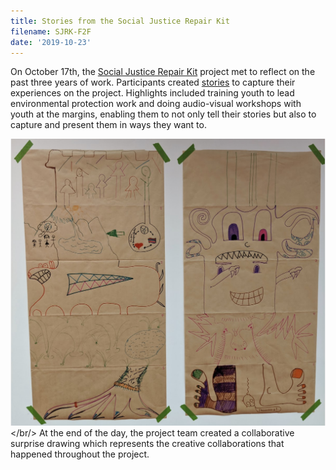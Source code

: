```yaml
---
title: Stories from the Social Justice Repair Kit
filename: SJRK-F2F
date: '2019-10-23'
---
```

On October 17th, the
[Social Justice Repair Kit](https://www.sojustrepairit.org/)
project met to reflect on the past three years of work. Participants created
[stories](http://stories.sojustrepairit.org/)
to capture their experiences on the project. Highlights included training
youth to lead environmental protection work and doing audio-visual workshops
with youth at the margins, enabling them to not only tell their stories but
also to capture and present them in ways they want to.

<img src="images/SJRK_Drawing.png" alt="Collaborative surprise drawings by the SJRK team." /></br/>
At the end of the day, the project team created a collaborative surprise drawing which represents
the creative collaborations that happened throughout the project.
